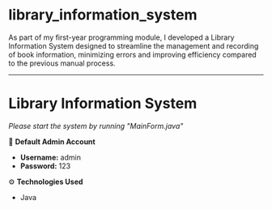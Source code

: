 # library_information_system

As part of my first-year programming module, I developed a Library Information System designed to streamline the management and recording of book information, minimizing errors and improving efficiency compared to the previous manual process.

---

# Library Information System

_Please start the system by running "MainForm.java"_

🔑 **Default Admin Account**

- **Username:** admin
- **Password:** 123

⚙️ **Technologies Used**

- Java
